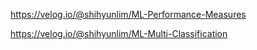 https://velog.io/@shihyunlim/ML-Performance-Measures

https://velog.io/@shihyunlim/ML-Multi-Classification
